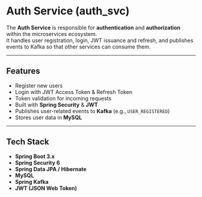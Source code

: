 # Auth Service (auth_svc)

The **Auth Service** is responsible for **authentication** and **authorization** within the microservices ecosystem.  
It handles user registration, login, JWT issuance and refresh, and publishes events to Kafka so that other services can consume them.

---

## Features

- Register new users
- Login with JWT Access Token & Refresh Token
- Token validation for incoming requests
- Built with **Spring Security** & **JWT**
- Publishes user-related events to **Kafka** (e.g., `USER_REGISTERED`)
- Stores user data in **MySQL**

---

## Tech Stack

- **Spring Boot 3.x**
- **Spring Security 6**
- **Spring Data JPA / Hibernate**
- **MySQL**
- **Spring Kafka**
- **JWT (JSON Web Token)**

